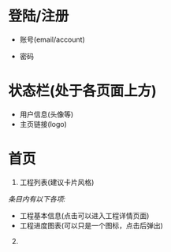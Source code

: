 # 登陆/注册

- 账号(email/account)

- 密码

# 状态栏(处于各页面上方)
- 用户信息(头像等)
- 主页链接(logo)

# 首页

1. 工程列表(建议卡片风格)

*条目内有以下各项:*

- 工程基本信息(点击可以进入工程详情页面)
- 工程进度图表(可以只是一个图标，点击后弹出)

2. 



